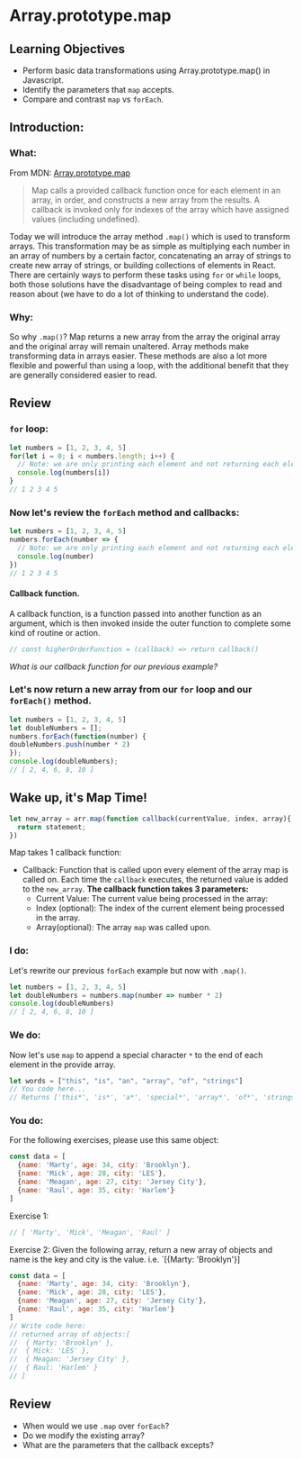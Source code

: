 # Array.prototype.map
## Learning Objectives
- Perform basic data transformations using Array.prototype.map() in Javascript.
- Identify the parameters that `map` accepts.
- Compare and contrast `map` vs `forEach`.
## Introduction:
### What:
From MDN: [Array.prototype.map](https://developer.mozilla.org/en-US/docs/Web/JavaScript/Reference/Global_Objects/Array/map)
> Map calls a provided callback function once for each element in an array, in order, and constructs a new array from the results. A callback is invoked only for indexes of the array which have assigned values (including undefined).

Today we will introduce the array method `.map()` which is used to transform arrays. This transformation may be as simple as multiplying each number in an array of numbers by a certain factor, concatenating an array of strings to create new array of strings, or building collections of elements in React.
There are certainly ways to perform these tasks using `for` or `while` loops,
both those solutions have the disadvantage of being complex to read and reason
about (we have to do a lot of thinking to understand the code).
### Why:
So why `.map()`? Map returns a new array from the array the original array and the original array will remain unaltered.
Array methods make transforming data in arrays easier. These methods are also a lot more flexible and powerful than
using a loop, with the additional benefit that they are generally considered easier to read.
## Review 
### `for` loop:
```js
let numbers = [1, 2, 3, 4, 5]
for(let i = 0; i < numbers.length; i++) {
  // Note: we are only printing each element and not returning each element
  console.log(numbers[i])
}
// 1 2 3 4 5
```
### Now let's review the `forEach` method and callbacks:
```js
let numbers = [1, 2, 3, 4, 5]
numbers.forEach(number => {
  // Note: we are only printing each element and not returning each element
  console.log(number)
})
// 1 2 3 4 5
```
#### Callback function.
A callback function, is a function passed into another function as an argument, which is then invoked inside the outer function to complete some kind of routine or action.
```js
// const higherOrderFunction = (callback) => return callback()
```
*What is our callback function for our previous example?*
### Let's now return a new array from our `for` loop and our `forEach()` method.
```js
let numbers = [1, 2, 3, 4, 5]
let doubleNumbers = [];
numbers.forEach(function(number) {
doubleNumbers.push(number * 2)
});
console.log(doubleNumbers);
// [ 2, 4, 6, 8, 10 ]
```
## Wake up, it's Map Time!
```js
let new_array = arr.map(function callback(currentValue, index, array){
  return statement;
})
```
Map takes 1 callback function:
- Callback: Function that is called upon every element of the array map is called on. Each time the `callback` executes, the returned value is added to the `new_array`.
    **The callback function takes 3 parameters:**
    - Current Value: The current value being processed in the array:
    - Index (optional): The index of the current element being processed in the array.
    - Array(optional): The array `map` was called upon.
### I do:
Let's rewrite our previous `forEach` example but now with `.map()`.
```js
let numbers = [1, 2, 3, 4, 5]
let doubleNumbers = numbers.map(number => number * 2)
console.log(doubleNumbers)
// [ 2, 4, 6, 8, 10 ]
```
### We do:
Now let's use `map` to append a special character `*` to the end of each element in the provide array.
```js
let words = ["this", "is", "an", "array", "of", "strings"]
// You code here...
// Returns ['this*', 'is*', 'a*', 'special*', 'array*', 'of*', 'strings*']
```
### You do:
For the following exercises, please use this same object:
```js
const data = [
  {name: 'Marty', age: 34, city: 'Brooklyn'},
  {name: 'Mick', age: 28, city: 'LES'},
  {name: 'Meagan', age: 27, city: 'Jersey City'},
  {name: 'Raul', age: 35, city: 'Harlem'}
]
```
Exercise 1:
```js
// [ 'Marty', 'Mick', 'Meagan', 'Raul' ]
```
Exercise 2:
 Given the following array, return a new array of objects and name is the key and city is the value. i.e. `[{Marty: 'Brooklyn'}]
```js
const data = [
  {name: 'Marty', age: 34, city: 'Brooklyn'},
  {name: 'Mick', age: 28, city: 'LES'},
  {name: 'Meagan', age: 27, city: 'Jersey City'},
  {name: 'Raul', age: 35, city: 'Harlem'}
]
// Write code here:
// returned array of objects:[
//  { Marty: 'Brooklyn' },
//  { Mick: 'LES' },
//  { Meagan: 'Jersey City' },
//  { Raul: 'Harlem' }
// ]
```
## Review
  - When would we use `.map` over `forEach`?
  - Do we modify the existing array?
  - What are the parameters that the callback excepts?
